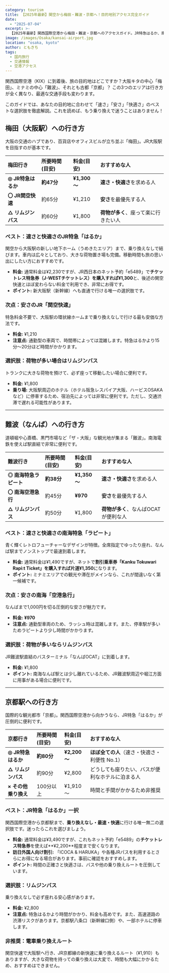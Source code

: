 ```yaml
---
category: tourism
title: 【2025年最新】関空から梅田・難波・京都へ！目的地別アクセス完全ガイド
date:
  - "2025-07-04"
excerpt: >-
  【2025年最新】関西国際空港から梅田・難波・京都へのアクセスガイド。JR特急はるか、南海特急ラピート、リムジンバスの料金・時間を、目的地別に分かりやすく徹底比較します。お得な割引切符の情報も満載で、速く快適な特急も格安に。あなたの旅行プランに最適な移動手段が確実に見つかります。
image: /images/Osaka/kansai-airport.jpg
location: "osaka, kyoto"
author: ともきち
tags:
  - 国内旅行
  - 交通情報
  - 空港アクセス
---
```


関西国際空港（KIX）に到着後、旅の目的地はどこですか？大阪キタの中心「梅田」、ミナミの中心「難波」、それとも古都「京都」？
この3つのエリアは行き方が全く異なり、最適な交通手段も変わります。

このガイドでは、あなたの目的地に合わせて「速さ」「安さ」「快適さ」のベストな選択肢を徹底解説。これを読めば、もう乗り換えで迷うことはありません！

## 梅田（大阪駅）への行き方

大阪の交通のハブであり、百貨店やオフィスビルが立ち並ぶ「梅田」。JR大阪駅を目指すのが基本です。

| 梅田行き           | 所要時間(目安) | 料金(目安)   | おすすめな人                         |
| :----------------- | :------------- | :----------- | :----------------------------------- |
| **◎ JR特急はるか** | **約47分**     | **¥1,300～** | **速さ・快適さ**を求める人           |
| **〇 JR関空快速**  | 約65分         | ¥1,210       | **安さ**を最優先する人               |
| **△ リムジンバス** | 約60分         | ¥1,800       | **荷物が多く**、座って楽に行きたい人 |

### ベスト：速さと快適さのJR特急「はるか」

関空から大阪駅の新しい地下ホーム（うめきたエリア）まで、乗り換えなしで結びます。車内は広々としており、大きな荷物置き場も完備。移動時間も旅の思い出にしたい方におすすめです。

- **料金:** 通常料金は¥2,230ですが、JR西日本のネット予約「e5489」で**チケットレス特急券（J-WESTチケットレス）**を購入すれば**¥1,300**と、後述の関空快速とほぼ変わらない料金で利用でき、非常にお得です。
- **ポイント:** 新大阪駅（新幹線）へも直通で行ける唯一の選択肢です。

### 次点：安さのJR「関空快速」

特急料金不要で、大阪駅の環状線ホームまで乗り換えなしで行ける最も安価な方法です。

- **料金:** ¥1,210
- **注意点:** 通勤型の車両で、時間帯によっては混雑します。特急はるかより15分〜20分ほど時間がかかります。

### 選択肢：荷物が多い場合はリムジンバス

トランクに大きな荷物を預けて、必ず座って移動したい場合に便利です。

- **料金:** ¥1,800
- **乗り場:** 大阪駅周辺のホテル（ホテル阪急レスパイア大阪、ハービスOSAKAなど）に停車するため、宿泊先によっては非常に便利です。ただし、交通渋滞で遅れる可能性があります。

---

## 難波（なんば）への行き方

道頓堀や心斎橋、黒門市場など「ザ・大阪」な観光地が集まる「難波」。南海電鉄を使えば駅直結で非常に便利です。

| 難波行き               | 所要時間(目安) | 料金(目安)   | おすすめな人                         |
| :--------------------- | :------------- | :----------- | :----------------------------------- |
| **◎ 南海特急ラピート** | **約38分**     | **¥1,350～** | **速さ・快適さ**を求める人           |
| **〇 南海空港急行**    | 約45分         | **¥970**     | **安さ**を最優先する人               |
| **△ リムジンバス**     | 約50分         | ¥1,800       | **荷物が多く**、なんばOCATが便利な人 |

### ベスト：速さと快適さの南海特急「ラピート」

青く輝くレトロフューチャーなデザインが特徴。全席指定でゆったり座れ、なんば駅までノンストップで最速到着します。

- **料金:** 通常料金は¥1,490ですが、ネットで**割引乗車券「Kanku Tokuwari Rapi:t Ticket」**を購入すれば**片道¥1,350**になります。
- **ポイント:** ミナミエリアでの観光や滞在がメインなら、これが間違いなく第一候補です。

### 次点：安さの南海「空港急行」

なんばまで1,000円を切る圧倒的な安さが魅力です。

- **料金:** **¥970**
- **注意点:** 通勤型車両のため、ラッシュ時は混雑します。また、停車駅が多いためラピートより少し時間がかかります。

### 選択肢：荷物が多いならリムジンバス

JR難波駅直結のバスターミナル「なんばOCAT」に到着します。

- **料金:** ¥1,800
- **ポイント:** 南海なんば駅とは少し離れているため、JR難波駅周辺や堀江方面に用事がある場合に便利です。

---

## 京都駅への行き方

国際的な観光都市「京都」。関西国際空港から向かうなら、JR特急「はるか」が圧倒的に便利です。

| 京都行き             | 所要時間(目安) | 料金(目安)   | おすすめな人                                     |
| :------------------- | :------------- | :----------- | :----------------------------------------------- |
| **◎ JR特急はるか**   | **約80分**     | **¥2,200～** | **ほぼ全ての人**（速さ・快適さ・利便性 No.1）    |
| **△ リムジンバス**   | 約90分         | ¥2,800       | どうしても座りたい、バスが便利なホテルに泊まる人 |
| **× その他乗り換え** | 100分以上      | ¥1,910～     | 時間と手間がかかるため非推奨                     |

### ベスト：JR特急「はるか」一択

関西国際空港から京都駅まで、**乗り換えなし・最速・快適**に行ける唯一無二の選択肢です。迷ったらこれを選びましょう。

- **料金:** 通常料金は¥3,490ですが、これもネット予約「e5489」の**チケットレス特急券**を使えば**¥2,200**程度まで安くなります。
- **訪日外国人向け割引:** 「ICOCA & HARUKA」や各種JRパスを利用するとさらにお得になる場合があります。事前に確認をおすすめします。
- **ポイント:** 時間の正確さと快適さは、バスや他の乗り換えルートを圧倒しています。

### 選択肢：リムジンバス

乗り換えなしで必ず座れる安心感があります。

- **料金:** ¥2,800
- **注意点:** 特急はるかより時間がかかり、料金も高めです。また、高速道路の渋滞リスクがあります。京都駅八条口（新幹線口側）や、一部ホテルに停車します。

### 非推奨：電車乗り換えルート

関空快速で大阪駅へ行き、JR京都線の新快速に乗り換えるルート（¥1,910）もありますが、大きな荷物を持っての乗り換えは大変で、時間も大幅にかかるため、おすすめはできません。
